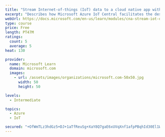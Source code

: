 ```yaml
---
title: "Stream Internet-of-things (IoT) data to a cloud native app with IoT Central"
excerpt: "Describes how Microsoft Azure IoT Central facilitates the design, testing, and implementation of distributed applications that process IoT telemetry data generated by smart devices. When designing cloud-native applications, you can leverage Azure IoT Central to deliver a comprehensive set of features that help with design, testing, and implementation of distributed applications that rely on IoT telemetry."
webUrl: https://docs.microsoft.com/en-us/learn/modules/cna-stream-iot-data/
type: course
price: Free
length: PT47M
ratings:
  count: 5
  average: 5
heat: 130

provider:
  name: Microsoft Learn
  domain: microsoft.com
  images:
    - url: /assets/images/organizations/microsoft.com-50x50.jpg
      width: 50
      height: 50

levels:
  - Intermediate

topics:
  - Azure
  - IoT

secured: "+OfWmTLz3hdGz5+DJ+1aTfReuSg+XaY8Q7gaE6xUVqXnf1afpPBqhId30El1W75t/pBZPXow3oD/+dQXVmc1nRd/Z8tWDLZPHUqnYQtoUTzGiF69Ro9GXnJZguhcUJP1f5X71xvvIaq/OBmbFYs/w/f5odSFWW7G6ZzGJAyPcGLqiR/7U7+uEmMOVwo6Ah+QxCTUnRmUJvQz4+Okc60178Q4yl5ynUEpSIHUeoniEbdRrglCABna/pZrrPM5rk570yzYM+u6Usj+X/Sq5AQjqJiyu91joktIZcRXq4iZOOVEHmu0ma31x9tgJmcbyCsLQIOoKpXuJSoqH+jByHzvEEEjGvm5BJmlmTiq9b5pCDGto6ManjBSsDZPR+82MqipUB3z8w+7OhjjfFk38MreSodazNDVj9YxlPh6R9sgTnM=;mRoQnq6KYMwqhF2xINfvvA=="
---
```


